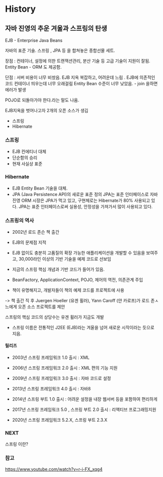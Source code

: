 # History 

## 자바 진영의 추운 겨울과 스프링의 탄생

EJB - Enterprise Java Beans

자바의 표준 기술.
스프링 , JPA 등 을 합쳐놓은 종합선물 세트.

장점 
: 컨테이너, 설정에 의한 트랜잭션관리, 분산 기술 등 고급 기술이 지원이 잘됨.
Entity Bean - ORM 도 제공함.

단점
: 서버 비용이 너무 비쌌음.
EJB 지옥
복잡하고, 어려운데 느림 .
EJB에 의존적인 코드
컨테이너 띄우는데 너무 오래걸림
Entity Bean 수준이 너무 낮았음. - join 을하면 에러가 발생

POJO로 되돌아가야 한다.라는 말도 나옴.

EJB지옥을 벗어나고자 2개의 오픈 소스가 생김
 - 스프링
 - Hibernate


 ### 스프링

 - EJB 컨에티너 대체
 - 단순함의 승리
 - 현재 사실상 표준

 ### Hibernate

 - EJB Entity Bean 기술을 대체.
 - JPA (Java Persistence API)의 새로운 표준 정의
 JPA는 표준 인터페이스로 자바 진영 ORM 시장은 JPA가 먹고 있고, 구현체로는 Hibernate가 80% 사용되고 있다.
 JPA는 표준 인터페이스로써 실용성, 안정성을 가져가서 많이 사용되고 있다.


### 스프링의 역사

- 2002년 로드 존슨 책 출간

- EJB의 문제점 지적
 
- EJB 없이도 충분히 고품질의 확장 가능한 애플리케이션을 개발할 수 있음을 보여주고, 30,000라인 이상의 기반 기술을 예제 코드로 선보임

- 지금의 스프링 핵심 개념과 기반 코드가 들어가 있음.

- BeanFactory, ApplicationContext, POJO, 제어의 역전, 의존관계 주입

- 책이 유명해지고, 개발자들이 책의 예제 코드를 프로젝트에 사용

-> 책 출간 직 후 Juergen Hoeller (유겐 휠러), Yann Caroff (얀 카로프)가 로드 존ㅅ느에게 오픈 소스 프로젝트를 제안

스프링의 핵심 코드의 상당수는 유겐 휠러가 지금도 개발

- 스프링 이름은 전통적인 J2EE (EJB)라는 겨울을 넘어 새로운 시작이라는 듯으로 지음.


#### 릴리즈

- 2003년 스프링 프레임워크 1.0 출시 
: XML

- 2006년 스프링 프레임워크 2.0 출시
: XML 편의 기능 지원

- 2009년 스프링 프레임워크 3.0 출시
: 자바 코드로 설정

- 2013년 스프링 프레임워크 4.0 출시 
: 자바8

- 2014년 스프링 부트 1.0 출시
: 어려운 설정을 내장 웹서버 등을 포함하여 편리하게 

- 2017년 스프링 프레임워크 5.0 , 스프링 부트 2.0 출시
: 리액티브 프로그래밍지원

- 2020년 스프링 프레임워크 5.2.X, 스프링 부트 2.3.X


### NEXT

스프링 이란?

### 참고
https://www.youtube.com/watch?v=r-i-FX_xqg4
